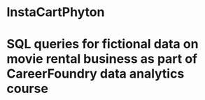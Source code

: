 # InstaCartPhyton
# SQL queries for fictional data on movie rental business as part of CareerFoundry data analytics course
